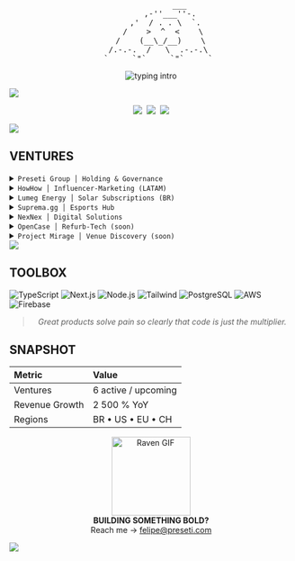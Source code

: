 <!-- ░░░  F  E  L  I  P  E     P  R  E  S  E  T  I  ░░░ -->

<!-- Raven ASCII banner -->
<pre align="center" style="font-family:monospace;">
            ___
        ,-''___''-.
      ,'  / . . \  `.
     /    >  ^  <    \
    /    (__\_/__)    \
   /.-.-.  /   \  .-.-.\
   `     `"`     `"`     `
</pre>

<!-- Typing header -->
<p align="center">
  <img src="https://readme-typing-svg.herokuapp.com?font=Fira+Code&duration=2800&pause=600&color=888888&center=true&vCenter=true&width=520&height=35&lines=FELIPE+PRESETI;Founder+%7C+Preseti+Group" alt="typing intro" />
</p>

<!-- Feather-style divider (black wave) -->
<img src="https://capsule-render.vercel.app/api?type=waving&height=100&color=0:0d1117,100:0d1117" />

<!-- Dark buttons -->
<p align="center">
  <a href="https://preseti.com"><img src="https://img.shields.io/badge/preseti.com-2d2d2d?style=for-the-badge"></a>&nbsp;
  <a href="https://linkedin.com/in/felipepreseti"><img src="https://img.shields.io/badge/linkedin-434343?style=for-the-badge&logo=linkedin&logoColor=ffffff"></a>&nbsp;
  <a href="mailto:felipe@preseti.com"><img src="https://img.shields.io/badge/email-2d2d2d?style=for-the-badge&logo=gmail&logoColor=ffffff"></a>
</p>

<img src="https://capsule-render.vercel.app/api?type=rect&height=4&color=0d1117,0d1117" />

## VENTURES

<details>
<summary><code>Preseti Group │ Holding & Governance</code></summary>
Drives strategy, capital allocation and cross-venture synergy.
</details>

<details>
<summary><code>HowHow │ Influencer-Marketing (LATAM)</code></summary>
AI platform matching tech brands to creators and tracking ROI.  
https://howhow.com.br
</details>

<details>
<summary><code>Lumeg Energy │ Solar Subscriptions (BR)</code></summary>
Renewable power with AI optimisation to cut energy costs.  
https://lumeg.com.br
</details>

<details>
<summary><code>Suprema.gg │ Esports Hub</code></summary>
Ecosystem for leagues, matchmaking and item marketplace.  
https://suprema.gg
</details>

<details>
<summary><code>NexNex │ Digital Solutions</code></summary>
SaaS automating sites, paid traffic and design via multi-AI stack.  
https://nexnex.com.br
</details>

<details>
<summary><code>OpenCase │ Refurb-Tech (soon)</code></summary>
AI inspection, repair and dynamic pricing of RMA tech with flash discounts.
</details>

<details>
<summary><code>Project Mirage │ Venue Discovery (soon)</code></summary>
App for real-time, AI-personalised venue and experience recommendations.
</details>

<img src="https://capsule-render.vercel.app/api?type=rect&height=4&color=0d1117,0d1117" />

## TOOLBOX
![TypeScript](https://img.shields.io/badge/TypeScript-444444?style=flat&logo=typescript&logoColor=ffffff)
![Next.js](https://img.shields.io/badge/Next.js-2d2d2d?style=flat&logo=next.js&logoColor=ffffff)
![Node.js](https://img.shields.io/badge/Node.js-3b873a?style=flat&logo=node.js&logoColor=ffffff)
![Tailwind](https://img.shields.io/badge/Tailwind-4b5563?style=flat&logo=tailwindcss&logoColor=ffffff)
![PostgreSQL](https://img.shields.io/badge/PostgreSQL-2f5a8d?style=flat&logo=postgresql&logoColor=ffffff)
![AWS](https://img.shields.io/badge/AWS-232F3E?style=flat&logo=amazonaws&logoColor=ffffff)
![Firebase](https://img.shields.io/badge/Firebase-ffa611?style=flat&logo=firebase&logoColor=000000)

<blockquote align="center"><i>Great products solve pain so clearly that code is just the multiplier.</i></blockquote>

## SNAPSHOT
| Metric   | Value            |
| :------- | :--------------- |
| Ventures | 6 active / upcoming |
| Revenue Growth | 2 500 % YoY |
| Regions  | BR • US • EU • CH |

<p align="center">
  <img src="https://media.giphy.com/media/26BRuo6sLetdllPAQ/giphy.gif" width="140" alt="Raven GIF"><br>
  <strong>BUILDING SOMETHING BOLD?</strong><br>
  Reach me → <a href="mailto:felipe@preseti.com">felipe@preseti.com</a>
</p>

<!-- Bottom black wave -->
<img src="https://capsule-render.vercel.app/api?type=waving&height=100&color=0:0d1117,100:0d1117&section=footer" />

